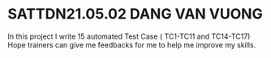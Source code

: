 # SATTDN21.05.02 DANG VAN VUONG 
In this project I write 15 automated Test Case ( TC1-TC11 and TC14-TC17) Hope trainers can give me feedbacks for me to help me improve my skills.
